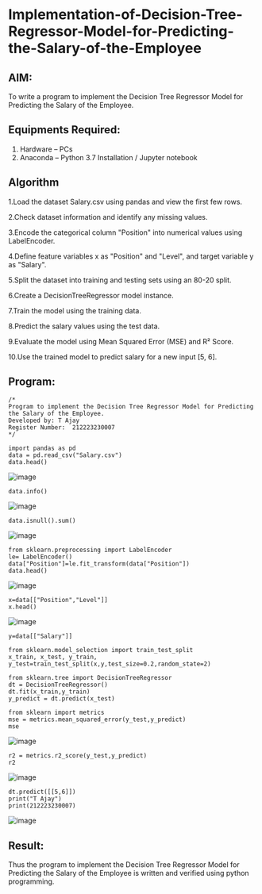 # Implementation-of-Decision-Tree-Regressor-Model-for-Predicting-the-Salary-of-the-Employee

## AIM:
To write a program to implement the Decision Tree Regressor Model for Predicting the Salary of the Employee.

## Equipments Required:
1. Hardware – PCs
2. Anaconda – Python 3.7 Installation / Jupyter notebook

## Algorithm
1.Load the dataset Salary.csv using pandas and view the first few rows.

2.Check dataset information and identify any missing values.

3.Encode the categorical column "Position" into numerical values using LabelEncoder.

4.Define feature variables x as "Position" and "Level", and target variable y as "Salary".

5.Split the dataset into training and testing sets using an 80-20 split.

6.Create a DecisionTreeRegressor model instance.

7.Train the model using the training data.

8.Predict the salary values using the test data.

9.Evaluate the model using Mean Squared Error (MSE) and R² Score.

10.Use the trained model to predict salary for a new input [5, 6].
## Program:
```
/*
Program to implement the Decision Tree Regressor Model for Predicting the Salary of the Employee.
Developed by: T Ajay
Register Number:  212223230007
*/
```

```
import pandas as pd
data = pd.read_csv("Salary.csv")
data.head()
```
![image](https://github.com/user-attachments/assets/18f59be4-72d5-40ef-b741-b9f9387e2a42)

```
data.info()
```
![image](https://github.com/user-attachments/assets/0b72af3c-87b2-4fcc-bdde-ae9752688e5c)
```
data.isnull().sum()
```
![image](https://github.com/user-attachments/assets/5cd8cfd5-b524-423a-9184-06a4a94d7b7f)
```
from sklearn.preprocessing import LabelEncoder
le= LabelEncoder()
data["Position"]=le.fit_transform(data["Position"])
data.head()
```
![image](https://github.com/user-attachments/assets/add83b80-dda5-47b5-8924-a2cce764ef89)
```
x=data[["Position","Level"]]
x.head()
```
![image](https://github.com/user-attachments/assets/94d401fa-c4bd-4db2-8305-779e46056581)
```
y=data[["Salary"]]
```
```
from sklearn.model_selection import train_test_split
x_train, x_test, y_train, y_test=train_test_split(x,y,test_size=0.2,random_state=2)
```
```
from sklearn.tree import DecisionTreeRegressor
dt = DecisionTreeRegressor()
dt.fit(x_train,y_train)
y_predict = dt.predict(x_test)
```
```
from sklearn import metrics
mse = metrics.mean_squared_error(y_test,y_predict)
mse
```
![image](https://github.com/user-attachments/assets/7a8f822a-b392-466a-92c5-f5ef464c4dd9)
```
r2 = metrics.r2_score(y_test,y_predict)
r2
```
![image](https://github.com/user-attachments/assets/ccb6f091-2814-4531-9366-18133a4d8e15)
```
dt.predict([[5,6]])
print("T Ajay")
print(212223230007)
```
![image](https://github.com/user-attachments/assets/9bb6b2dd-415f-4201-8df3-2f8d08e26d76)


## Result:
Thus the program to implement the Decision Tree Regressor Model for Predicting the Salary of the Employee is written and verified using python programming.
